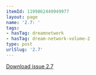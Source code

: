 ```yaml
---
itemId: 1199862449949977
layout: page
name: '2.7: '
tags:
- hasTag: dreamnetwork
- hasTag: dream-network-volume-2
type: post
urlSlug: '2.7'
---
```

<a href="files/pdfs/Volume_2/2.7-Dream-Craft-Volume-2-No-7.pdf" download="">Download issue 2.7</a>